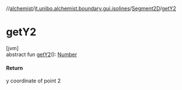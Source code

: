 //[alchemist](../../../index.md)/[it.unibo.alchemist.boundary.gui.isolines](../index.md)/[Segment2D](index.md)/[getY2](get-y2.md)

# getY2

[jvm]\
abstract fun [getY2](get-y2.md)(): [Number](https://docs.oracle.com/javase/8/docs/api/java/lang/Number.html)

#### Return

y coordinate of point 2
